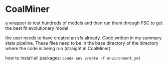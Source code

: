 # CoalMiner
a wrapper to test hundreds of models and then run them through FSC to get the best fit evolutionary model

the user needs to have created an sfs already. Code written in my summary stats pipeline. These files need to be in the base directory of the directory where the code is being run (straight in CoalMiner)

<!-- To use fsc28, you need to add fsc28 to the path using `export PATH=$PATH:[path_to_current_working_dir]` -->

<!-- You may also need to change permissions. Do that by doing this: `chmod +x fsc28_linux64/fsc28` -->

how to install all packages: 
`conda env create -f environment.yml`